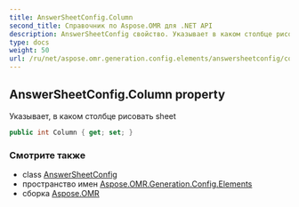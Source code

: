 ```yaml
---
title: AnswerSheetConfig.Column
second_title: Справочник по Aspose.OMR для .NET API
description: AnswerSheetConfig свойство. Указывает в каком столбце рисовать sheet
type: docs
weight: 50
url: /ru/net/aspose.omr.generation.config.elements/answersheetconfig/column/
---
```

## AnswerSheetConfig.Column property

Указывает, в каком столбце рисовать sheet

```csharp
public int Column { get; set; }
```

### Смотрите также

* class [AnswerSheetConfig](../)
* пространство имен [Aspose.OMR.Generation.Config.Elements](../../answersheetconfig/)
* сборка [Aspose.OMR](../../../)


